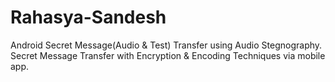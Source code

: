 # Rahasya-Sandesh
Android Secret Message(Audio &amp; Test) Transfer using Audio Stegnography. Secret Message Transfer with Encryption &amp; Encoding Techniques via mobile app.
